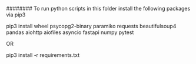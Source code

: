 ######## 
To run python scripts in this folder install the following packages via pip3

pip3 install wheel psycopg2-binary paramiko requests beautifulsoup4 pandas aiohttp aiofiles asyncio fastapi numpy pytest

OR

pip3 install -r requirements.txt 
